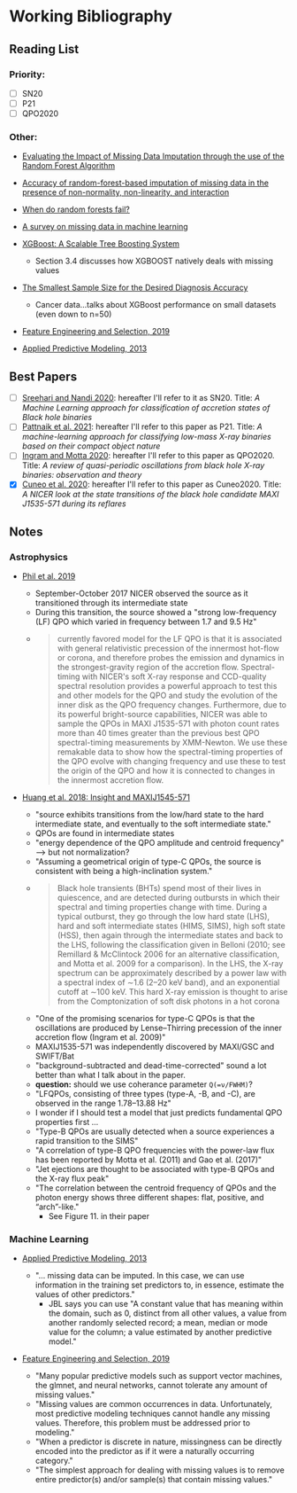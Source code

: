 # Working Bibliography

## Reading List

### Priority: 
- [ ] SN20
- [ ] P21
- [ ] QPO2020

### Other: 
* [Evaluating the Impact of Missing Data Imputation
through the use of the Random Forest Algorithm](https://arxiv.org/ftp/arxiv/papers/0812/0812.2412.pdf#:~:text=Results%20indicate%20that%20Random%20Forests,when%20compared%20with%20autoassociative%20networks.)
* [Accuracy of random-forest-based imputation of missing data in the presence of non-normality, non-linearity, and interaction
](https://bmcmedresmethodol.biomedcentral.com/articles/10.1186/s12874-020-01080-1)
* [When do random forests fail?](https://proceedings.neurips.cc/paper/2018/file/204da255aea2cd4a75ace6018fad6b4d-Paper.pdf)
* [A survey on missing data in machine learning
](https://journalofbigdata.springeropen.com/articles/10.1186/s40537-021-00516-9)
* [XGBoost: A Scalable Tree Boosting System](https://arxiv.org/pdf/1603.02754.pdf)
    * Section 3.4 discusses how XGBOOST natively deals with missing values
* [The Smallest Sample Size for the Desired Diagnosis Accuracy](https://www.iaras.org/iaras/filedownloads/ijoct/2017/028-0004(2017).pdf)
    * Cancer data...talks about XGBoost performance on small datasets (even down to n=50)

* [Feature Engineering and Selection, 2019](https://machinelearningmastery.com/handle-missing-data-python/)
* [Applied Predictive Modeling, 2013](http://appliedpredictivemodeling.com/)

## Best Papers
- [ ] [Sreehari and Nandi 2020](https://arxiv.org/pdf/2101.06218.pdf): hereafter I'll refer to it as SN20. Title: *A Machine Learning approach for classification of accretion states of
Black hole binaries*
- [ ] [Pattnaik et al. 2021](https://pure.rug.nl/ws/portalfiles/portal/157958141/staa3899.pdf): hereafter I'll refer to this paper as P21. Title: *A machine-learning approach for classifying low-mass X-ray binaries based on their compact
object nature*
- [ ] [Ingram and Motta 2020](https://arxiv.org/pdf/2001.08758.pdf): hereafter I'll refer to this paper as QPO2020. Title: *A review of quasi-periodic oscillations from black hole X-ray binaries: observation and theory*
- [x] [Cuneo et al. 2020](https://arxiv.org/pdf/2006.03074.pdf): hereafter I'll refer to this paper as Cuneo2020. Title: *A NICER look at the state transitions of the black hole candidate MAXI J1535-571 during its reflares* 

## Notes

### Astrophysics

* [Phil et al. 2019](https://ui.adsabs.harvard.edu/abs/2019HEAD...1711122U/abstract)
    * September-October 2017 NICER observed the source as it transitioned through its intermediate state
    * During this transition, the source showed a "strong low-frequency (LF) QPO which varied in frequency between 1.7 and 9.5 Hz"
    * > currently favored model for the LF QPO is that it is associated with general relativistic precession of the innermost hot-flow or corona, and therefore probes the emission and dynamics in the strongest-gravity region of the accretion flow. Spectral-timing with NICER's soft X-ray response and CCD-quality spectral resolution provides a powerful approach to test this and other models for the QPO and study the evolution of the inner disk as the QPO frequency changes. Furthermore, due to its powerful bright-source capabilities, NICER was able to sample the QPOs in MAXI J1535-571 with photon count rates more than 40 times greater than the previous best QPO spectral-timing measurements by XMM-Newton. We use these remakable data to show how the spectral-timing properties of the QPO evolve with changing frequency and use these to test the origin of the QPO and how it is connected to changes in the innermost accretion flow.

* [Huang et al. 2018: Insight and MAXIJ1545-571](https://iopscience.iop.org/article/10.3847/1538-4357/aade4c/pdf)
    * "source exhibits transitions from the low/hard state to the hard intermediate state, and eventually to the soft intermediate state."
    * QPOs are found in intermediate states
    * "energy dependence of the QPO amplitude and centroid frequency" --> but not normalization? 
    * "Assuming a geometrical origin of type-C QPOs, the source is consistent with being a high-inclination system."
    * > Black hole transients (BHTs) spend most of their lives in quiescence, and are detected during outbursts in which their spectral and timing properties change with time. During a typical outburst, they go through the low hard state (LHS), hard and soft intermediate states (HIMS, SIMS), high soft state (HSS), then again through the intermediate states and back to the LHS, following the classification given in Belloni (2010; see Remillard & McClintock 2006 for an alternative classification, and Motta et al. 2009 for a comparison). In the LHS, the X-ray spectrum can be approximately described by a power law with a spectral index of ∼1.6 (2–20 keV band), and an exponential cutoff at ∼100 keV. This hard X-ray emission is thought to arise from the Comptonization of soft disk photons in a hot corona
    * "One of the promising scenarios for type-C QPOs is that the oscillations are produced by Lense–Thirring precession of the inner accretion flow (Ingram et al. 2009)"
    * MAXIJ1535-571 was independently discovered by MAXI/GSC and SWIFT/Bat
    * "background-subtracted and dead-time-corrected" sound a lot better than what I talk about in the paper. 
    * **question:** should we use coherance parameter `Q(=ν/FWHM)`? 
    * "LFQPOs, consisting of three types (type-A, -B, and -C), are observed in the range 1.78–13.88 Hz"
    * I wonder if I should test a model that just predicts fundamental QPO properties first ... 
    * "Type-B QPOs are usually detected when a source experiences a rapid transition to the SIMS"
    * "A correlation of type-B QPO frequencies with the power-law flux has been reported by Motta et al. (2011) and Gao et al. (2017)"
    * "Jet ejections are thought to be associated with type-B QPOs and the X-ray flux peak"
    * "The correlation between the centroid frequency of QPOs and the photon energy shows three different shapes: flat, positive, and “arch”-like."
        * See Figure 11. in their paper

### Machine Learning

* [Applied Predictive Modeling, 2013](http://appliedpredictivemodeling.com/)
    * "… missing data can be imputed. In this case, we can use information in the training set predictors to, in essence, estimate the values of other predictors."
        * JBL says you can use "A constant value that has meaning within the domain, such as 0, distinct from all other values, a value from another randomly selected record; a mean, median or mode value for the column; a value estimated by another predictive model."
        
* [Feature Engineering and Selection, 2019](https://machinelearningmastery.com/handle-missing-data-python/)
    * "Many popular predictive models such as support vector machines, the glmnet, and neural networks, cannot tolerate any amount of missing values."
    * "Missing values are common occurrences in data. Unfortunately, most predictive modeling techniques cannot handle any missing values. Therefore, this problem must be addressed prior to modeling."
    * "When a predictor is discrete in nature, missingness can be directly encoded into the predictor as if it were a naturally occurring category."
    * "The simplest approach for dealing with missing values is to remove entire predictor(s) and/or sample(s) that contain missing values."

